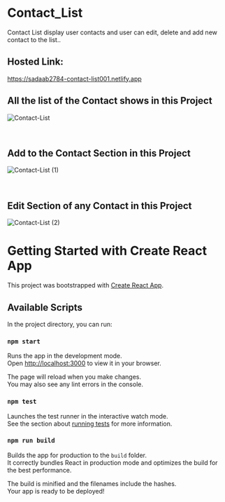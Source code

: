 # Contact_List

Contact List display user contacts and user can edit, delete and add new contact to the list..

## Hosted Link:
https://sadaab2784-contact-list001.netlify.app


## All the list of the Contact shows in this Project
![Contact-List](https://user-images.githubusercontent.com/106314415/198561274-d09ad333-36ef-4693-80b0-45d3fea539e6.png)

<br>

## Add to the Contact Section in this Project
![Contact-List (1)](https://user-images.githubusercontent.com/106314415/198561658-08aa67bb-14c7-4440-b819-bd6ee86e28bf.png)

<br>

## Edit Section of any Contact in this Project
![Contact-List (2)](https://user-images.githubusercontent.com/106314415/198561749-3ec6f4c8-720f-44fd-a448-70e857a7b507.png)


# Getting Started with Create React App

This project was bootstrapped with [Create React App](https://github.com/facebook/create-react-app).

## Available Scripts

In the project directory, you can run:

### `npm start`

Runs the app in the development mode.\
Open [http://localhost:3000](http://localhost:3000) to view it in your browser.

The page will reload when you make changes.\
You may also see any lint errors in the console.

### `npm test`

Launches the test runner in the interactive watch mode.\
See the section about [running tests](https://facebook.github.io/create-react-app/docs/running-tests) for more information.

### `npm run build`

Builds the app for production to the `build` folder.\
It correctly bundles React in production mode and optimizes the build for the best performance.

The build is minified and the filenames include the hashes.\
Your app is ready to be deployed!

